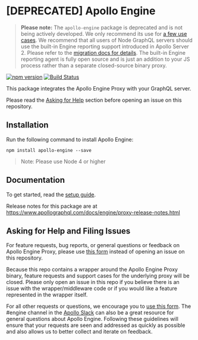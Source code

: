 # [DEPRECATED] Apollo Engine

> **Please note:** The `apollo-engine` package is deprecated and is not being actively developed. We only recommend its use for [a few use cases](https://www.apollographql.com/docs/references/engine-proxy.html). We recommend that all users of Node GraphQL servers should use the built-in Engine reporting support introduced in Apollo Server 2. Please refer to the [migration docs for details](https://www.apollographql.com/docs/apollo-server/migration-engine.html). The built-in Engine reporting agent is fully open source and is just an addition to your JS process rather than a separate closed-source binary proxy.

[![npm version](https://badge.fury.io/js/apollo-engine.svg)](https://badge.fury.io/js/apollo-engine)
[![Build Status](https://circleci.com/gh/apollographql/apollo-engine-js.svg?style=svg)](https://circleci.com/gh/apollographql/apollo-engine-js)

This package integrates the Apollo Engine Proxy with your GraphQL server.

Please read the [Asking for Help](#asking-for-help-and-filing-issues) section before opening an issue on this repository.

## Installation

Run the following command to install Apollo Engine:

`npm install apollo-engine --save`

> Note: Please use Node 4 or higher

## Documentation

To get started, read the [setup guide](https://apollographql.com/docs/engine/setup-node.html).

Release notes for this package are at https://www.apollographql.com/docs/engine/proxy-release-notes.html

## Asking for Help and Filing Issues

For feature requests, bug reports, or general questions or feedback on Apollo Engine Proxy, please use [this form](https://engine.apollographql.com/login?overlay=SupportRequestNoAccount) instead of opening an issue on this repository.

Because this repo contains a wrapper around the Apollo Engine Proxy binary, feature requests and support cases for the underlying proxy will be closed. Please only open an issue in this repo if you believe there is an issue with the wrapper/middleware code or if you would like a feature represented in the wrapper itself.

For all other requests or questions, we encourage you to [use this form](https://engine.apollographql.com/login?overlay=SupportRequestNoAccount). The #engine channel in the [Apollo Slack](apollographql.com/#slack) can also be a great resource for general questions about Apollo Engine. Following these guidelines will ensure that your requests are seen and addressed as quickly as possible and also allows us to better collect and iterate on feedback.

